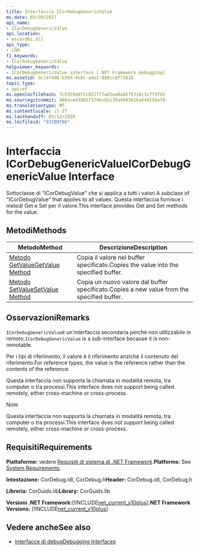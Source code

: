 ```yaml
---
title: Interfaccia ICorDebugGenericValue
ms.date: 03/30/2017
api_name:
- ICorDebugGenericValue
api_location:
- mscordbi.dll
api_type:
- COM
f1_keywords:
- ICorDebugGenericValue
helpviewer_keywords:
- ICorDebugGenericValue interface [.NET Framework debugging]
ms.assetid: bc14f408-b359-4c8c-ade2-888ccdf7261b
topic_type:
- apiref
ms.openlocfilehash: 7c5359ddf2c021f77ad1ea0a8579316c3c773fd5
ms.sourcegitcommit: 488aced39b5f374bc0a139a4993616a54d15baf0
ms.translationtype: MT
ms.contentlocale: it-IT
ms.lasthandoff: 05/12/2020
ms.locfileid: "83209786"
---
```

# <a name="icordebuggenericvalue-interface"></a><span data-ttu-id="56c8e-102">Interfaccia ICorDebugGenericValue</span><span class="sxs-lookup"><span data-stu-id="56c8e-102">ICorDebugGenericValue Interface</span></span>

<span data-ttu-id="56c8e-103">Sottoclasse di "ICorDebugValue" che si applica a tutti i valori.</span><span class="sxs-lookup"><span data-stu-id="56c8e-103">A subclass of "ICorDebugValue" that applies to all values.</span></span> <span data-ttu-id="56c8e-104">Questa interfaccia fornisce i metodi Get e Set per il valore.</span><span class="sxs-lookup"><span data-stu-id="56c8e-104">This interface provides Get and Set methods for the value.</span></span>  
  
## <a name="methods"></a><span data-ttu-id="56c8e-105">Metodi</span><span class="sxs-lookup"><span data-stu-id="56c8e-105">Methods</span></span>  
  
|<span data-ttu-id="56c8e-106">Metodo</span><span class="sxs-lookup"><span data-stu-id="56c8e-106">Method</span></span>|<span data-ttu-id="56c8e-107">Descrizione</span><span class="sxs-lookup"><span data-stu-id="56c8e-107">Description</span></span>|  
|------------|-----------------|  
|[<span data-ttu-id="56c8e-108">Metodo GetValue</span><span class="sxs-lookup"><span data-stu-id="56c8e-108">GetValue Method</span></span>](icordebuggenericvalue-getvalue-method.md)|<span data-ttu-id="56c8e-109">Copia il valore nel buffer specificato.</span><span class="sxs-lookup"><span data-stu-id="56c8e-109">Copies the value into the specified buffer.</span></span>|  
|[<span data-ttu-id="56c8e-110">Metodo SetValue</span><span class="sxs-lookup"><span data-stu-id="56c8e-110">SetValue Method</span></span>](icordebuggenericvalue-setvalue-method.md)|<span data-ttu-id="56c8e-111">Copia un nuovo valore dal buffer specificato.</span><span class="sxs-lookup"><span data-stu-id="56c8e-111">Copies a new value from the specified buffer.</span></span>|  
  
## <a name="remarks"></a><span data-ttu-id="56c8e-112">Osservazioni</span><span class="sxs-lookup"><span data-stu-id="56c8e-112">Remarks</span></span>  
 <span data-ttu-id="56c8e-113">`ICorDebugGenericValue`è un'interfaccia secondaria perché non utilizzabile in remoto.</span><span class="sxs-lookup"><span data-stu-id="56c8e-113">`ICorDebugGenericValue` is a sub-interface because it is non-remotable.</span></span>  
  
 <span data-ttu-id="56c8e-114">Per i tipi di riferimento, il valore è il riferimento anziché il contenuto del riferimento.</span><span class="sxs-lookup"><span data-stu-id="56c8e-114">For reference types, the value is the reference rather than the contents of the reference.</span></span>  
  
 <span data-ttu-id="56c8e-115">Questa interfaccia non supporta la chiamata in modalità remota, tra computer o tra processi.</span><span class="sxs-lookup"><span data-stu-id="56c8e-115">This interface does not support being called remotely, either cross-machine or cross-process.</span></span>  
  
> [!NOTE]
> <span data-ttu-id="56c8e-116">Questa interfaccia non supporta la chiamata in modalità remota, tra computer o tra processi.</span><span class="sxs-lookup"><span data-stu-id="56c8e-116">This interface does not support being called remotely, either cross-machine or cross-process.</span></span>  
  
## <a name="requirements"></a><span data-ttu-id="56c8e-117">Requisiti</span><span class="sxs-lookup"><span data-stu-id="56c8e-117">Requirements</span></span>  
 <span data-ttu-id="56c8e-118">**Piattaforme:** vedere [Requisiti di sistema di .NET Framework](../../get-started/system-requirements.md).</span><span class="sxs-lookup"><span data-stu-id="56c8e-118">**Platforms:** See [System Requirements](../../get-started/system-requirements.md).</span></span>  
  
 <span data-ttu-id="56c8e-119">**Intestazione:** CorDebug.idl, CorDebug.h</span><span class="sxs-lookup"><span data-stu-id="56c8e-119">**Header:** CorDebug.idl, CorDebug.h</span></span>  
  
 <span data-ttu-id="56c8e-120">**Libreria:** CorGuids.lib</span><span class="sxs-lookup"><span data-stu-id="56c8e-120">**Library:** CorGuids.lib</span></span>  
  
 <span data-ttu-id="56c8e-121">**Versioni .NET Framework:**[!INCLUDE[net_current_v10plus](../../../../includes/net-current-v10plus-md.md)]</span><span class="sxs-lookup"><span data-stu-id="56c8e-121">**.NET Framework Versions:** [!INCLUDE[net_current_v10plus](../../../../includes/net-current-v10plus-md.md)]</span></span>  
  
## <a name="see-also"></a><span data-ttu-id="56c8e-122">Vedere anche</span><span class="sxs-lookup"><span data-stu-id="56c8e-122">See also</span></span>

- [<span data-ttu-id="56c8e-123">Interfacce di debug</span><span class="sxs-lookup"><span data-stu-id="56c8e-123">Debugging Interfaces</span></span>](debugging-interfaces.md)
